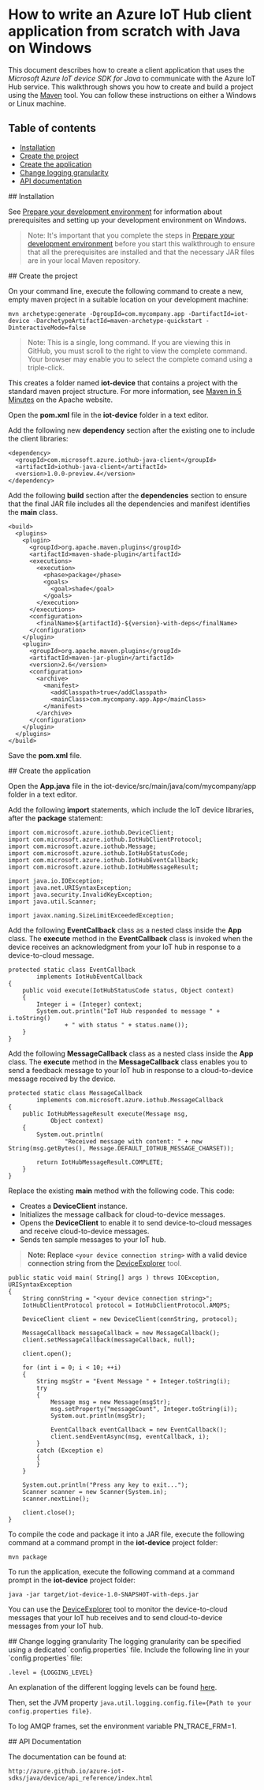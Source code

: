 # How to write an Azure IoT Hub client application from scratch with Java on Windows

This document describes how to create a client application that uses the *Microsoft Azure IoT device SDK for Java* to communicate with the Azure IoT Hub service. This walkthrough shows you how to create and build a project using the [Maven][apache-maven] tool. You can follow these instructions on either a Windows or Linux machine.

## Table of contents

- [Installation](#installation)
- [Create the project](#createproject)
- [Create the application](#createapp)
- [Change logging granularity](#logging)
- [API documentation](#apidoc)

<a name="installation"/>
## Installation

See [Prepare your development environment][devbox-setup] for information about prerequisites and setting up your development environment on Windows.

> Note: It's  important that you complete the steps in [Prepare your development environment][devbox-setup] before you start this walkthrough to ensure that all the prerequisites are installed and that the necessary JAR files are in your local Maven repository.

<a name="createproject"/>
## Create the project

On your command line, execute the following command to create a new, empty maven project in a suitable location on your development machine:

```
mvn archetype:generate -DgroupId=com.mycompany.app -DartifactId=iot-device -DarchetypeArtifactId=maven-archetype-quickstart -DinteractiveMode=false
```

>Note: This is a single, long command. If you are viewing this in GitHub, you must scroll to the right to view the complete command. Your browser may enable you to select the complete comand using a triple-click.

This creates a folder named **iot-device** that contains a project with the standard maven project structure. For more information, see [Maven in 5 Minutes][maven-five-minutes] on the Apache website.

Open the **pom.xml** file in the **iot-device** folder in a text editor.

Add the following new **dependency** section after the existing one to include the client libraries:

```
<dependency>
  <groupId>com.microsoft.azure.iothub-java-client</groupId>
  <artifactId>iothub-java-client</artifactId>
  <version>1.0.0-preview.4</version>
</dependency>
```

Add the following **build** section after the **dependencies** section to ensure that the final JAR file includes all the dependencies and manifest identifies the **main** class.

```
<build>
  <plugins>
    <plugin>
      <groupId>org.apache.maven.plugins</groupId>
      <artifactId>maven-shade-plugin</artifactId>
      <executions>
        <execution>
          <phase>package</phase>
          <goals>
            <goal>shade</goal>
          </goals>
        </execution>
      </executions>
      <configuration>
        <finalName>${artifactId}-${version}-with-deps</finalName>
      </configuration>
    </plugin>
    <plugin>
      <groupId>org.apache.maven.plugins</groupId>
      <artifactId>maven-jar-plugin</artifactId>
      <version>2.6</version>
      <configuration>
        <archive>
          <manifest>
            <addClasspath>true</addClasspath>
            <mainClass>com.mycompany.app.App</mainClass>
          </manifest>
        </archive>
      </configuration>
    </plugin>
  </plugins>
</build>
```

Save the **pom.xml** file.


<a name="createapp"/>
## Create the application

Open the **App.java** file in the iot-device/src/main/java/com/mycompany/app folder in a text editor.

Add the following **import** statements, which include the IoT device libraries, after the **package** statement:

```
import com.microsoft.azure.iothub.DeviceClient;
import com.microsoft.azure.iothub.IotHubClientProtocol;
import com.microsoft.azure.iothub.Message;
import com.microsoft.azure.iothub.IotHubStatusCode;
import com.microsoft.azure.iothub.IotHubEventCallback;
import com.microsoft.azure.iothub.IotHubMessageResult;

import java.io.IOException;
import java.net.URISyntaxException;
import java.security.InvalidKeyException;
import java.util.Scanner;

import javax.naming.SizeLimitExceededException;
```

Add the following **EventCallback** class as a nested class inside the **App** class. The **execute** method in the **EventCallback** class is invoked when the device receives an acknowledgment from your IoT hub in response to a device-to-cloud message.

```
protected static class EventCallback
        implements IotHubEventCallback
{
    public void execute(IotHubStatusCode status, Object context)
    {
        Integer i = (Integer) context;
        System.out.println("IoT Hub responded to message " + i.toString()
                + " with status " + status.name());
    }
}
```


Add the following **MessageCallback** class as a nested class inside the **App** class. The **execute** method in the **MessageCallback** class enables you to send a feedback message to your IoT hub in response to a cloud-to-device message received by the device.

```
protected static class MessageCallback
        implements com.microsoft.azure.iothub.MessageCallback
{
    public IotHubMessageResult execute(Message msg,
            Object context)
    {
        System.out.println(
                "Received message with content: " + new String(msg.getBytes(), Message.DEFAULT_IOTHUB_MESSAGE_CHARSET));

        return IotHubMessageResult.COMPLETE;
    }
}
```

Replace the  existing **main** method with the following code. This code:

- Creates a **DeviceClient** instance.
- Initializes the message callback for cloud-to-device messages.
- Opens the **DeviceClient** to enable it to send device-to-cloud messages and receive cloud-to-device messages.
- Sends ten sample messages to your IoT hub.

> Note: Replace `<your device connection string>` with a valid device connection string from the [DeviceExplorer][device-explorer] tool.

```
public static void main( String[] args ) throws IOException, URISyntaxException
{
    String connString = "<your device connection string>";
    IotHubClientProtocol protocol = IotHubClientProtocol.AMQPS;

    DeviceClient client = new DeviceClient(connString, protocol);

    MessageCallback messageCallback = new MessageCallback();
    client.setMessageCallback(messageCallback, null);

    client.open();

    for (int i = 0; i < 10; ++i)
    {
        String msgStr = "Event Message " + Integer.toString(i);
        try
        {
            Message msg = new Message(msgStr);
            msg.setProperty("messageCount", Integer.toString(i));
            System.out.println(msgStr);

            EventCallback eventCallback = new EventCallback();
            client.sendEventAsync(msg, eventCallback, i);
        }
        catch (Exception e)
        {
        }
    }

    System.out.println("Press any key to exit...");
    Scanner scanner = new Scanner(System.in);
    scanner.nextLine();

    client.close();
}
```

To compile the code and package it into a JAR file, execute the following command at a command prompt in the **iot-device** project folder:

```
mvn package
```

To run the application, execute the following command at a command prompt in the **iot-device** project folder:

```
java -jar target/iot-device-1.0-SNAPSHOT-with-deps.jar
```

You can use the [DeviceExplorer][device-explorer] tool to monitor the device-to-cloud messages that your IoT hub receives and to send cloud-to-device messages from your IoT hub.

<a name="logging"/>
## Change logging granularity
The logging granularity can be specified using a dedicated `config.properties` file.
Include the following line in your `config.properties` file:

```
.level = {LOGGING_LEVEL}
```

An explanation of the different logging levels can be found
[here](http://docs.oracle.com/javase/7/docs/api/java/util/logging/Level.html).

Then, set the JVM property `java.util.logging.config.file={Path to your config.properties file}`.

To log AMQP frames, set the environment variable PN_TRACE_FRM=1.

<a name="apidoc"/>
## API Documentation

The documentation can be found at:

```
http://azure.github.io/azure-iot-sdks/java/device/api_reference/index.html
```


[apache-maven]: https://maven.apache.org/index.html
[maven-five-minutes]: https://maven.apache.org/guides/getting-started/maven-in-five-minutes.html
[devbox-setup]: devbox_setup.md
[device-explorer]: ../../../tools/DeviceExplorer/devdoc/how_to_use_device_explorer.md
